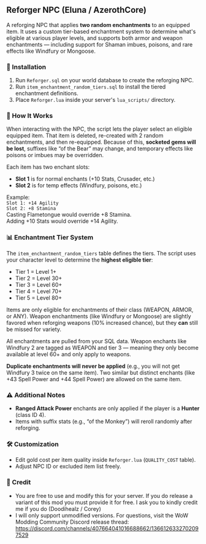 ## Reforger NPC (Eluna / AzerothCore)

A reforging NPC that applies **two random enchantments** to an equipped item. It uses a custom tier-based enchantment system to determine what's eligible at various player levels, and supports both armor and weapon enchantments — including support for Shaman imbues, poisons, and rare effects like Windfury or Mongoose.

### 💾 Installation

1. Run `Reforger.sql` on your world database to create the reforging NPC.
2. Run `item_enchantment_random_tiers.sql` to install the tiered enchantment definitions.
3. Place `Reforger.lua` inside your server's `lua_scripts/` directory.

### 🔧 How It Works

When interacting with the NPC, the script lets the player select an eligible equipped item. That item is deleted, re-created with 2 random enchantments, and then re-equipped. Because of this, **socketed gems will be lost**, suffixes like “of the Bear” may change, and temporary effects like poisons or imbues may be overridden.

Each item has two enchant slots:
- **Slot 1** is for normal enchants (+10 Stats, Crusader, etc.)
- **Slot 2** is for temp effects (Windfury, poisons, etc.)

Example:  
`Slot 1: +14 Agility`  
`Slot 2: +8 Stamina`  
Casting Flametongue would override +8 Stamina.  
Adding +10 Stats would override +14 Agility.

### 📊 Enchantment Tier System

The `item_enchantment_random_tiers` table defines the tiers. The script uses your character level to determine the **highest eligible tier**:
- Tier 1 = Level 1+
- Tier 2 = Level 30+
- Tier 3 = Level 60+
- Tier 4 = Level 70+
- Tier 5 = Level 80+

Items are only eligible for enchantments of their class (WEAPON, ARMOR, or ANY). Weapon enchantments (like Windfury or Mongoose) are slightly favored when reforging weapons (10% increased chance), but they **can** still be missed for variety.

All enchantments are pulled from your SQL data. Weapon enchants like Windfury 2 are tagged as WEAPON and tier 3 — meaning they only become available at level 60+ and only apply to weapons.

**Duplicate enchantments will never be applied** (e.g., you will not get Windfury 3 twice on the same item). Two similar but distinct enchants (like +43 Spell Power and +44 Spell Power) are allowed on the same item.

### ⚠️ Additional Notes

- **Ranged Attack Power** enchants are only applied if the player is a **Hunter** (class ID 4).
- Items with suffix stats (e.g., “of the Monkey”) will reroll randomly after reforging.

### 🛠 Customization

- Edit gold cost per item quality inside `Reforger.lua` (`QUALITY_COST` table).
- Adjust NPC ID or excluded item list freely.

### 🧾 Credit

- You are free to use and modify this for your server. If you do release a variant of this mod you must provide it for free. I ask you to kindly credit me if you do (Doodihealz / Corey) 
- I will only support unmodified versions. For questions, visit the WoW Modding Community Discord release thread: https://discord.com/channels/407664041016688662/1366126332702097529
